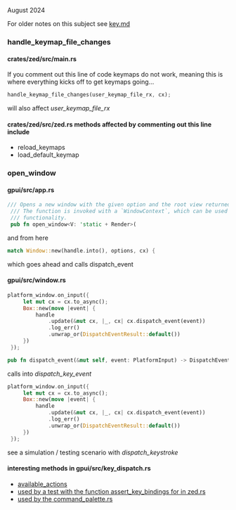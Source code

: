
August 2024

For older notes on this subject see [key.md](./key.md)

### handle_keymap_file_changes

#### crates/zed/src/main.rs

If you comment out this line of code keymaps do not work, meaning this is
where everything kicks off to get keymaps going...

```rust
handle_keymap_file_changes(user_keymap_file_rx, cx);
```

will also affect *user_keymap_file_rx*

#### crates/zed/src/zed.rs methods affected by commenting out this line include

- reload_keymaps
- load_default_keymap

### open_window

#### gpui/src/app.rs

```rust
/// Opens a new window with the given option and the root view returned by the given function.
 /// The function is invoked with a `WindowContext`, which can be used to interact with window-specific
 /// functionality.
 pub fn open_window<V: 'static + Render>(
```

and from here
```rust
match Window::new(handle.into(), options, cx) {
```

which goes ahead and calls dispatch_event

#### gpui/src/window.rs

```rust
platform_window.on_input({
     let mut cx = cx.to_async();
     Box::new(move |event| {
         handle
             .update(&mut cx, |_, cx| cx.dispatch_event(event))
             .log_err()
             .unwrap_or(DispatchEventResult::default())
     })
 });
```

```rust
pub fn dispatch_event(&mut self, event: PlatformInput) -> DispatchEventResult {
```

calls into *dispatch_key_event*

```rust
platform_window.on_input({
     let mut cx = cx.to_async();
     Box::new(move |event| {
         handle
             .update(&mut cx, |_, cx| cx.dispatch_event(event))
             .log_err()
             .unwrap_or(DispatchEventResult::default())
     })
 });
```

see a simulation / testing scenario with *dispatch_keystroke*

#### interesting methods in gpui/src/key_dispatch.rs

- [available_actions](https://github.com/zed-industries/zed/blob/main/crates/gpui/src/key_dispatch.rs)
- [used by a test with the function assert_key_bindings for in zed.rs](https://github.com/zed-industries/zed/blob/main/crates/zed/src/zed.rs)
- [used by the command_palette.rs](https://github.com/zed-industries/zed/blob/main/crates/command_palette/src/command_palette.rs)
